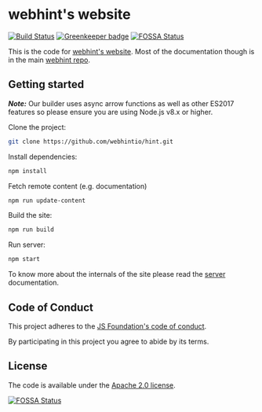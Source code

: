 # webhint's website

<!-- markdownlint-disable -->
[![Build Status](https://travis-ci.org/webhintio/webhint.io.svg?branch=master)](https://travis-ci.org/webhintio/webhint.io) [![Greenkeeper badge](https://badges.greenkeeper.io/webhintio/webhint.io.svg)](https://greenkeeper.io/) [![FOSSA Status](https://app.fossa.io/api/projects/git%2Bgithub.com%2Fwebhintio%2Fwebhint.io.svg?type=shield)](https://app.fossa.io/projects/git%2Bgithub.com%2Fwebhintio%2Fwebhint.io?ref=badge_shield)
<!-- markdownlint-enable -->

This is the code for [webhint's website](https://webhint.io).
Most of the documentation though is in the main [webhint
repo](https://github.com/webhintio/hint).

## Getting started

_**Note:**_ Our builder uses async arrow functions as well as other ES2017
features so please ensure you are using Node.js v8.x or higher.

Clone the project:

``` bash
git clone https://github.com/webhintio/hint.git
```

Install dependencies:

```bash
npm install
```

Fetch remote content (e.g. documentation)

```bash
npm run update-content
```

Build the site:

```bash
npm run build
```

Run server:

```bash
npm start
```

To know more about the internals of the site please read the
[server](architecture/server.md) documentation.

## Code of Conduct

This project adheres to the [JS Foundation's code of
conduct](https://js.foundation/community/code-of-conduct).

By participating in this project you agree to abide by its terms.

## License

The code is available under the [Apache 2.0 license](LICENSE.txt).

[![FOSSA Status](https://app.fossa.io/api/projects/git%2Bgithub.com%2Fwebhintio%2Fwebhint.io.svg?type=large)](https://app.fossa.io/projects/git%2Bgithub.com%2Fwebhintio%2Fwebhint.io?ref=badge_large)
